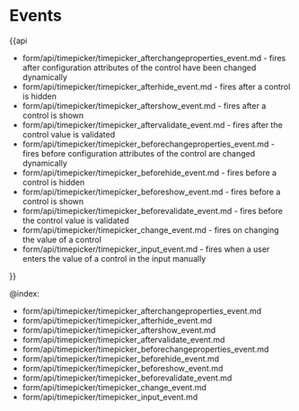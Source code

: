 Events
==========

{{api

- form/api/timepicker/timepicker_afterchangeproperties_event.md - fires after configuration attributes of the control have been changed dynamically
- form/api/timepicker/timepicker_afterhide_event.md - fires after a control is hidden
- form/api/timepicker/timepicker_aftershow_event.md - fires after a control is shown
- form/api/timepicker/timepicker_aftervalidate_event.md - fires after the control value is validated
- form/api/timepicker/timepicker_beforechangeproperties_event.md - fires before configuration attributes of the control are changed dynamically
- form/api/timepicker/timepicker_beforehide_event.md - fires before a control is hidden
- form/api/timepicker/timepicker_beforeshow_event.md - fires before a control is shown
- form/api/timepicker/timepicker_beforevalidate_event.md - fires before the control value is validated
- form/api/timepicker/timepicker_change_event.md - fires on changing the value of a control
- form/api/timepicker/timepicker_input_event.md - fires when a user enters the value of a control in the input manually


}}
    
@index:
- form/api/timepicker/timepicker_afterchangeproperties_event.md
- form/api/timepicker/timepicker_afterhide_event.md
- form/api/timepicker/timepicker_aftershow_event.md
- form/api/timepicker/timepicker_aftervalidate_event.md
- form/api/timepicker/timepicker_beforechangeproperties_event.md
- form/api/timepicker/timepicker_beforehide_event.md
- form/api/timepicker/timepicker_beforeshow_event.md
- form/api/timepicker/timepicker_beforevalidate_event.md
- form/api/timepicker/timepicker_change_event.md
- form/api/timepicker/timepicker_input_event.md
